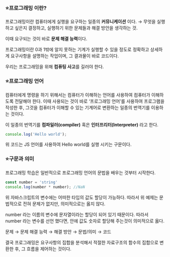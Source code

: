 ### ⭐️프로그래밍 이란?

프로그래밍이란 컴퓨터에게 실행을 요구하는 일종의 **커뮤니케이션** 이다. → 무엇을 실행하고 싶은지 결정하고, 실행하기 위한 문제들과 해결 방안을 생각하는 것.

이때 요구되는 것이 바로 **문제 해결 능력**이다.

프로그래밍이란 0과 1밖에 알지 못하는 기계가 실행할 수 있을 정도로 정확하고 상세하게 요구사항을 설명하는 작업이며, 그 결과물이 바로 코드이다.

우리는 프로그래밍을 위해 **컴퓨팅 사고**를 길러야 한다.

### ⭐️프로그래밍 언어

컴퓨터에게 명령을 하기 위해서는 컴퓨터가 이해하는 언어를 사용하여 컴퓨터가 이해하도록 전달해야 한다. 이때 사용되는 것이 바로 ‘프로그래밍 언어’를 사용하여 프로그램을 작성한 후, 그것을 컴퓨터가 이해할 수 있는 기계어로 변환하는 일종의 번역기를 이용하는 것이다. 

이 일종의 번역기를 **컴파일러(compiler)** 혹은 **인터프리터(Interpreter)** 라고 한다.

```jsx
console.log('Hello world');
```

위 코드는 JS 언어를 사용하여 Hello world를 실행 시키는 구문이다.

### ⭐️구문과 의미

프로그래밍 학습은 일반적으로 프로그래밍 언어의 문법을 배우는 것부터 시작한다. 

```jsx
const number = 'string' 
console.log(number * number); //NaN
```

위 자바스크립트의 변수에는 어떠한 타입의 값도 할당이 가능하다. 따라서 위 예제는 문법적으로 전혀 문제가 없지만, 의미적으로는 옳지 않다.

number 라는 이름의 변수에 문자열이라는 할당이 되어 있기 때문이다. 따라서 number 라는 변수를 선언 했다면, 안에 값도 숫자로 할당해 주는것이 의미적으로 옳다.

문제 → 문제 해결 능력 → 해결 방안 → 문법/의미 → 코드 

결국 프로그래밍은 요구사항의 집합을 분석해서 적절한 자료구조의 함수의 집합으로 변환한 후, 그 흐름을 제어하는 것이다.